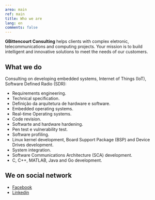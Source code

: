 ```yaml
---
area: main
ref: main
title: Who we are
lang: en
comments: false
---
```


**GBittencourt Consulting** helps clients with  complex eletronic, telecommunications and computing projects. Your mission is to build intelligent and innovative solutions to meet the needs of our customers. 

## What we do

Consulting on developing embedded systems, Internet of Things (IoT), Software Defined Radio (SDR):

* Requirements engineering.
* Technical specification.
* Definição da arquitetura de hardware e software.
* Embedded operating systems.
* Real-time Operating systems.
* Code revision.
* Softwarte and hardware hardening.
* Pen test e vulnerability test.
* Software profiling.
* Linux kernel development, Board Support Package (BSP) and Device Drives development.
* System integration.
* Software Communications Architecture (SCA) development.
* C, C++, MATLAB, Java and Go development.

## We on social network

* [Facebook](https://www.facebook.com/GBittencourtConsultoria/)
* [Linkedin](https://www.linkedin.com/company/gbittencourt/)